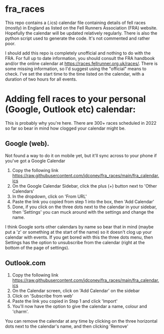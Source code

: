 # fra_races

This repo contains a (.ics) calendar file containing details of fell races (mostly) in England as listed on the Fell Runners Association (FRA) website. Hopefully the calendar will be updated relatively regularly. There is also the python script used to generate the code. It's not commented and rather poor.

I should add this repo is completely unofficial and nothing to do with the FRA. For full up to date information, you should consult the FRA handbook and/or the online calendar at https://races.fellrunner.org.uk/races/. There is some missing information, so I'd suggest using the "official" means to check. I've set the start time to the time listed on the calendar, with a duration of two hours for all events.

# Adding fell races to your personal (Google, Outlook etc) calendar:

This is probably why you're here. There are 300+ races scheduled in 2022 so far so bear in mind how clogged your calendar might be.

## Google (web).
Not found a way to do it on mobile yet, but it'll sync across to your phone if you've got a Google Calendar

1. Copy the following link https://raw.githubusercontent.com/jdconey/fra_races/main/fra_calendar.ics
2. On the Google Calendar Sidebar, click the plus (+) button next to 'Other Calendars'
3. In the dropdown, click on 'From URL'
4. Paste the link you copied from step 1 into the box, then 'Add Calendar'
5. Done, if you click on the three dots next to the calendar in your sidebar, then 'Settings' you can muck around with the settings and change the name.

I think Google sorts other calendars by name so bear that in mind (maybe put a 'z' or something at the start of the name) so it doesn't clog up your calendar with events.
If you get bored with this the three dots menu, then Settings has the option to unsubscribe from the calendar (right at the bottom of the page of settings).

## Outlook.com
1. Copy the following link https://raw.githubusercontent.com/jdconey/fra_races/main/fra_calendar.ics
2. On the Calendar screen, click on 'Add Calendar' on the sidebar
3. Click on 'Subscribe from web'
4. Paste the link you copied in Step 1 and click 'Import'
5. You'll now have the option to give the calendar a name, colour and 'charm'.

You can remove the calendar at any time by clicking on the three horizontal dots next to the calendar's name, and then clicking 'Remove'

